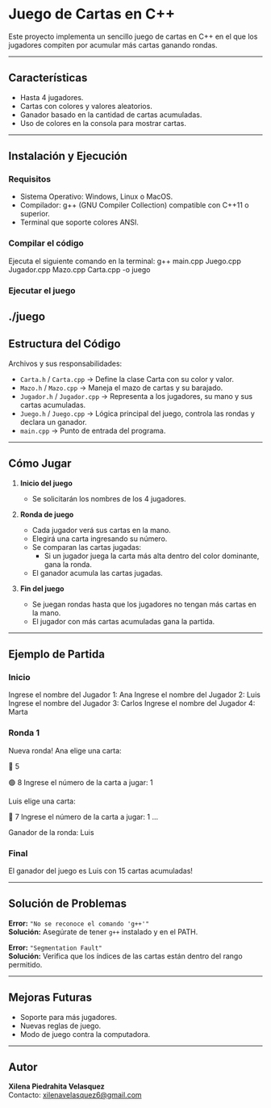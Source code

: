 # Juego de Cartas en C++

Este proyecto implementa un sencillo juego de cartas en C++ en el que los jugadores compiten por acumular más cartas ganando rondas.

---

## Características
- Hasta 4 jugadores.
- Cartas con colores y valores aleatorios.
- Ganador basado en la cantidad de cartas acumuladas.
- Uso de colores en la consola para mostrar cartas.

---

## Instalación y Ejecución
### Requisitos
- Sistema Operativo: Windows, Linux o MacOS.
- Compilador: g++ (GNU Compiler Collection) compatible con C++11 o superior.
- Terminal que soporte colores ANSI.

### Compilar el código
Ejecuta el siguiente comando en la terminal:
g++ main.cpp Juego.cpp Jugador.cpp Mazo.cpp Carta.cpp -o juego

### Ejecutar el juego
./juego
---

## Estructura del Código
Archivos y sus responsabilidades:
- `Carta.h` / `Carta.cpp` → Define la clase Carta con su color y valor.
- `Mazo.h` / `Mazo.cpp` → Maneja el mazo de cartas y su barajado.
- `Jugador.h` / `Jugador.cpp` → Representa a los jugadores, su mano y sus cartas acumuladas.
- `Juego.h` / `Juego.cpp` → Lógica principal del juego, controla las rondas y declara un ganador.
- `main.cpp` → Punto de entrada del programa.

---

## Cómo Jugar
1. **Inicio del juego**  
   - Se solicitarán los nombres de los 4 jugadores.

2. **Ronda de juego**  
   - Cada jugador verá sus cartas en la mano.  
   - Elegirá una carta ingresando su número.  
   - Se comparan las cartas jugadas:  
     - Si un jugador juega la carta más alta dentro del color dominante, gana la ronda.  
   - El ganador acumula las cartas jugadas.  

3. **Fin del juego**  
   - Se juegan rondas hasta que los jugadores no tengan más cartas en la mano.  
   - El jugador con más cartas acumuladas gana la partida.  

---

## Ejemplo de Partida
### Inicio
Ingrese el nombre del Jugador 1: Ana Ingrese el nombre del Jugador 2: Luis Ingrese el nombre del Jugador 3: Carlos Ingrese el nombre del Jugador 4: Marta

### Ronda 1
Nueva ronda! Ana elige una carta:

🔴 5

🟢 8
Ingrese el número de la carta a jugar: 1

Luis elige una carta:

🔴 7 Ingrese el número de la carta a jugar: 1 ...

Ganador de la ronda: Luis

### Final
El ganador del juego es Luis con 15 cartas acumuladas!

---

## Solución de Problemas
**Error:** `"No se reconoce el comando 'g++'"`  
**Solución:** Asegúrate de tener `g++` instalado y en el PATH.

**Error:** `"Segmentation Fault"`  
**Solución:** Verifica que los índices de las cartas están dentro del rango permitido.

---

## Mejoras Futuras
- Soporte para más jugadores.
- Nuevas reglas de juego.
- Modo de juego contra la computadora.

---

## Autor
**Xilena Piedrahita Velasquez**  
Contacto: xilenavelasquez6@gmail.com
